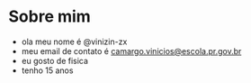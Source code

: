 # Sobre mim
- ola meu nome é @vinizin-zx
- meu email de contato é camargo.vinicios@escola.pr.gov.br
- eu gosto de fisica
- tenho 15 anos
